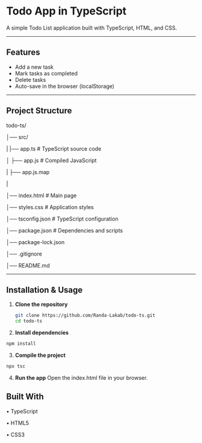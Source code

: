 #  Todo App in TypeScript

A simple Todo List application built with TypeScript, HTML, and CSS.  

---

##  Features
-  Add a new task  
-  Mark tasks as completed  
-  Delete tasks  
-  Auto-save in the browser (localStorage)

---

##  Project Structure
todo-ts/ 

│── src/   

|   |── app.ts      # TypeScript source code

│   ├── app.js      # Compiled JavaScript 

|   ├── app.js.map

|

│── index.html       # Main page 

│── styles.css       # Application styles 

│── tsconfig.json    # TypeScript configuration 

│── package.json  # Dependencies and scripts

│── package-lock.json 

│── .gitignore 

│── README.md

---

##  Installation & Usage
1. **Clone the repository**
   ```bash
   git clone https://github.com/Randa-Lakab/todo-ts.git
   cd todo-ts
   ```
   
2. **Install dependencies**
 ```bash
npm install
 ```

3. **Compile the project**
 ```bash
npx tsc
```

4. **Run the app**
Open the index.html file in your browser.


## Built With
• TypeScript

• HTML5

• CSS3

